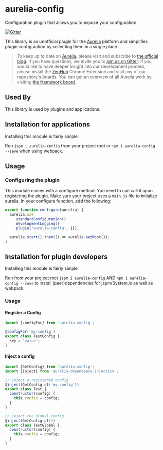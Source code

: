 # aurelia-config

Configuration plugin that allows you to expose your configuration.

[![Gitter](https://img.shields.io/gitter/room/nwjs/nw.js.svg?maxAge=2592000?style=plastic)](https://gitter.im/SpoonX/Dev)

This library is an unofficial plugin for the [Aurelia](http://www.aurelia.io/) platform and simplifies plugin configuration by collecting them in a single place.

> To keep up to date on [Aurelia](http://www.aurelia.io/), please visit and subscribe to [the official blog](http://blog.durandal.io/). If you have questions, we invite you to [join us on Gitter](https://gitter.im/aurelia/discuss). If you would like to have deeper insight into our development process, please install the [ZenHub](https://zenhub.io) Chrome Extension and visit any of our repository's boards. You can get an overview of all Aurelia work by visiting [the framework board](https://github.com/aurelia/framework#boards).

## Used By

This library is used by plugins and applications.

## Installation for applications

Installing this module is fairly simple.

Run `jspm i aurelia-config` from your project root or `npm i aurelia-config --save` when using webpack.

## Usage

### Configuring the plugin

This module comes with a configure method. You need to can call it upon registering the plugin. Make sure your project uses a `main.js` file to initialize aurelia. In your configure function, add the following:

```js
export function configure(aurelia) {
  aurelia.use
    .standardConfiguration()
    .developmentLogging()
    .plugin('aurelia-config', {});

  aurelia.start().then(() => aurelia.setRoot());
}
```

## Installation for plugin developers

Installing this module is fairly simple.

Run from your project root `jspm i aurelia-config` AND `npm i aurelia-config --save` to install (peer)dependencies for jspm/SystemJs as well as webpack.

### Usage

#### Register a Config

```js
import {configFor} from 'aurelia-config';

@configFor('my-config')
export class TestConfig {
  key = 'value';
}
```

#### Inject a config

```js
import {GetConfig} from 'aurelia-config';
import {inject} from 'aurelia-dependency-injection';

// inject a registered config
@inject(GetConfig.of('my-config'))
export class Test {
  constructor(config) {
    this.config = config;
  }
}

// inject the global config
@inject(GetConfig.of())
export class TestGlobal {
  constructor(config) {
    this.config = config;
  }
}
```
